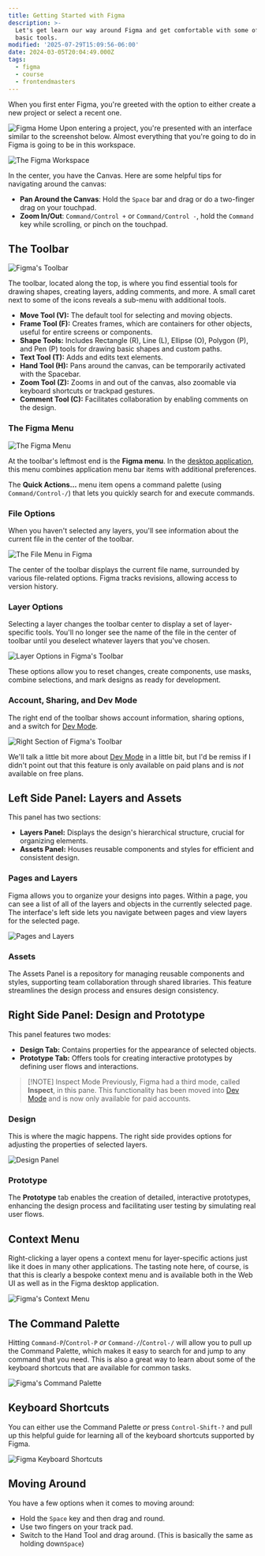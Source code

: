 ```yaml
---
title: Getting Started with Figma
description: >-
  Let's get learn our way around Figma and get comfortable with some of the
  basic tools.
modified: '2025-07-29T15:09:56-06:00'
date: 2024-03-05T20:04:49.000Z
tags:
  - figma
  - course
  - frontendmasters
---
```


When you first enter Figma, you're greeted with the option to either create a new project or select a recent one.

![Figma Home](assets/figma-home-screen.png)
Upon entering a project, you're presented with an interface similar to the screenshot below. Almost everything that you're going to do in Figma is going to be in this workspace.

![The Figma Workspace](assets/figma-workspace.png)

In the center, you have the Canvas. Here are some helpful tips for navigating around the canvas:

- **Pan Around the Canvas**: Hold the `Space` bar and drag or do a two-finger drag on your touchpad.
- **Zoom In/Out**: `Command/Control +` or `Command/Control -`, hold the `Command` key while scrolling, or pinch on the touchpad.

## The Toolbar

![Figma's Toolbar](assets/figma-toolbar-left.png)

The toolbar, located along the top, is where you find essential tools for drawing shapes, creating layers, adding comments, and more. A small caret next to some of the icons reveals a sub-menu with additional tools.

- **Move Tool (V):** The default tool for selecting and moving objects.
- **Frame Tool (F):** Creates frames, which are containers for other objects, useful for entire screens or components.
- **Shape Tools:** Includes Rectangle (R), Line (L), Ellipse (O), Polygon (P), and Pen (P) tools for drawing basic shapes and custom paths.
- **Text Tool (T):** Adds and edits text elements.
- **Hand Tool (H):** Pans around the canvas, can be temporarily activated with the Spacebar.
- **Zoom Tool (Z):** Zooms in and out of the canvas, also zoomable via keyboard shortcuts or trackpad gestures.
- **Comment Tool (C):** Facilitates collaboration by enabling comments on the design.

### The Figma Menu

![The Figma Menu](assets/figma-application-menu.png)

At the toolbar's leftmost end is the **Figma menu**. In the [desktop application](https://www.figma.com/downloads), this menu combines application menu bar items with additional preferences.

The **Quick Actions…** menu item opens a command palette (using `Command/Control-/`) that lets you quickly search for and execute commands.

### File Options

When you haven't selected any layers, you'll see information about the current file in the center of the toolbar.

![The File Menu in Figma](assets/figma-file-menu.png)

The center of the toolbar displays the current file name, surrounded by various file-related options. Figma tracks revisions, allowing access to version history.

### Layer Options

Selecting a layer changes the toolbar center to display a set of layer-specific tools. You'll no longer see the name of the file in the center of toolbar until you deselect whatever layers that you've chosen.

![Layer Options in Figma's Toolbar](assets/figma-toolbar-layer-options.png)

These options allow you to reset changes, create components, use masks, combine selections, and mark designs as ready for development.

### Account, Sharing, and Dev Mode

The right end of the toolbar shows account information, sharing options, and a switch for [Dev Mode](dev-mode.md).

![Right Section of Figma's Toolbar](assets/figma-toolbar-right.png)

We'll talk a little bit more about [Dev Mode](dev-mode.md) in a little bit, but I'd be remiss if I didn't point out that this feature is only available on paid plans and is _not_ available on free plans.

## Left Side Panel: Layers and Assets

This panel has two sections:

- **Layers Panel:** Displays the design's hierarchical structure, crucial for organizing elements.
- **Assets Panel:** Houses reusable components and styles for efficient and consistent design.

### Pages and Layers

Figma allows you to organize your designs into pages. Within a page, you can see a list of all of the layers and objects in the currently selected page. The interface's left side lets you navigate between pages and view layers for the selected page.

![Pages and Layers](assets/figma-pages-and-layers.png)

### Assets

The Assets Panel is a repository for managing reusable components and styles, supporting team collaboration through shared libraries. This feature streamlines the design process and ensures design consistency.

## Right Side Panel: Design and Prototype

This panel features two modes:

- **Design Tab:** Contains properties for the appearance of selected objects.
- **Prototype Tab:** Offers tools for creating interactive prototypes by defining user flows and interactions.

> [!NOTE] Inspect Mode
> Previously, Figma had a third mode, called **Inspect**, in this pane. This functionality has been moved into [Dev Mode](dev-mode.md) and is now only available for paid accounts.

### Design

This is where the magic happens. The right side provides options for adjusting the properties of selected layers.

![Design Panel](assets/figma-layer-options.png)

### Prototype

The **Prototype** tab enables the creation of detailed, interactive prototypes, enhancing the design process and facilitating user testing by simulating real user flows.

## Context Menu

Right-clicking a layer opens a context menu for layer-specific actions just like it does in many other applications. The tasting note here, of course, is that this is clearly a bespoke context menu and is available both in the Web UI as well as in the Figma desktop application.

![Figma's Context Menu](assets/figma-context-menu.png)

## The Command Palette

Hitting `Command-P`/`Control-P` _or_ `Command-/`/`Control-/` will allow you to pull up the Command Palette, which makes it easy to search for and jump to any command that you need. This is also a great way to learn about some of the keyboard shortcuts that are available for common tasks.

![Figma's Command Palette](assets/figma-command-palette.png)

## Keyboard Shortcuts

You can either use the Command Palette _or_ press `Control-Shift-?` and pull up this helpful guide for learning all of the keyboard shortcuts supported by Figma.

![Figma Keyboard Shortcuts](assets/figma-keyboard-shortcuts.png)

## Moving Around

You have a few options when it comes to moving around:

- Hold the `Space` key and then drag and round.
- Use two fingers on your track pad.
- Switch to the Hand Tool and drag around. (This is basically the same as holding down`Space`)
